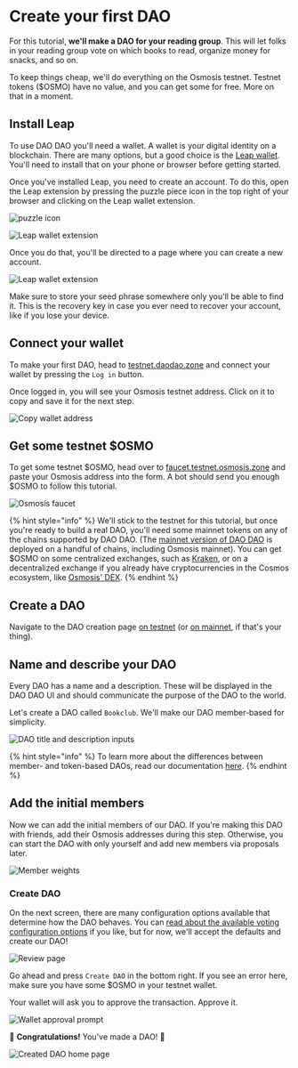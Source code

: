 # Create your first DAO

For this tutorial, **we'll make a DAO for your reading group**. This will let folks in your reading group vote on which books to read, organize money for snacks, and so on.

To keep things cheap, we'll do everything on the Osmosis testnet. Testnet tokens ($OSMO) have no value, and you can get some for free. More on that in a moment.

## Install Leap

To use DAO DAO you'll need a wallet. A wallet is your digital identity on a blockchain. There are many options, but a good choice is the [Leap wallet](https://www.leapwallet.io). You'll need to install that on your phone or browser before getting started.

Once you've installed Leap, you need to create an account. To do this, open the Leap extension by pressing the puzzle piece icon in the top right of your browser and clicking on the Leap wallet extension.

![puzzle icon](../../.gitbook/assets/puzzle.png)

![Leap wallet extension](../../.gitbook/assets/leap-extension.png)

Once you do that, you'll be directed to a page where you can create a new account.

![Leap wallet extension](../../.gitbook/assets/welcome-to-leap.png)

Make sure to store your seed phrase somewhere only you'll be able to find it. This is the recovery key in case you ever need to recover your account, like if you lose your device.

## Connect your wallet

To make your first DAO, head to [testnet.daodao.zone](https://testnet.daodao.zone/) and connect your wallet by pressing the `Log in` button.

Once logged in, you will see your Osmosis testnet address. Click on it to copy and save it for the next step.

![Copy wallet address](../../.gitbook/assets/wallet-copy-address.png)

## Get some testnet $OSMO

To get some testnet $OSMO, head over to [faucet.testnet.osmosis.zone](https://faucet.testnet.osmosis.zone) and paste your Osmosis address into the form. A bot should send you enough $OSMO to follow this tutorial.

![Osmosis faucet](../../.gitbook/assets/osmosis-faucet.png)

{% hint style="info" %}
We'll stick to the testnet for this tutorial, but once you're ready to build a real DAO, you'll need some mainnet tokens on any of the chains supported by DAO DAO. (The [mainnet version of DAO DAO](https://daodao.zone) is deployed on a handful of chains, including Osmosis mainnet). You can get $OSMO on some centralized exchanges, such as [Kraken](https://kraken.com), or on a decentralized exchange if you already have cryptocurrencies in the Cosmos ecosystem, like [Osmosis' DEX](https://osmosis.zone).
{% endhint %}

## Create a DAO

Navigate to the DAO creation page [on testnet](https://testnet.daodao.zone/dao/create?chain=osmo-test-5) (or [on mainnet](https://daodao.zone/dao/create), if that's your thing).

## Name and describe your DAO

Every DAO has a name and a description. These will be displayed in the DAO DAO UI and should communicate the purpose of the DAO to the world.

Let's create a DAO called `Bookclub`. We'll make our DAO member-based for simplicity.

![DAO title and description inputs](../../.gitbook/assets/create-dao-title.png)

{% hint style="info" %}
To learn more about the differences between member- and token-based DAOs, read our documentation [here](../../introduction/whats-a-dao/#voting-power).
{% endhint %}

## Add the initial members

Now we can add the initial members of our DAO. If you're making this DAO with friends, add their Osmosis addresses during this step. Otherwise, you can start the DAO with only yourself and add new members via proposals later.

![Member weights](../../.gitbook/assets/create-dao-members.png)

### Create DAO

On the next screen, there are many configuration options available that determine how the DAO behaves. You can [read about the available voting configuration options](../../dao-governance/configuration/voting/) if you like, but for now, we'll accept the defaults and create our DAO!

![Review page](../../.gitbook/assets/create-dao-review.png)

Go ahead and press `Create DAO` in the bottom right. If you see an error here, make sure you have some $OSMO in your testnet wallet.

Your wallet will ask you to approve the transaction. Approve it.

![Wallet approval prompt](../../.gitbook/assets/create-dao-wallet-approve.png)

🎉 **Congratulations!** You've made a DAO! 🎉

![Created DAO home page](../../.gitbook/assets/create-dao-done.png)
